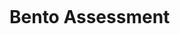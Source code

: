[![<code2exe>](https://circleci.com/gh/code2exe/Bento-Assessment.svg?style=shield)](https://circleci.com/gh/code2exe/Bento-Assessment)
# Bento Assessment

